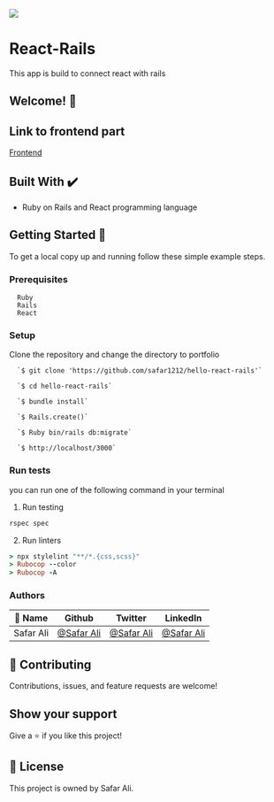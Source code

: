 ![](https://img.shields.io/badge/Microverse-blueviolet)


# React-Rails

This app is build to connect react with rails

## Welcome! 👋

## Link to frontend part

[Frontend](https://github.com/safar1212/hello-rails-frontend/pull/1)
                              
## Built With ✔️

- Ruby on Rails and React programming language


## Getting Started 🙌

To get a local copy up and running follow these simple example steps.

### Prerequisites
```
  Ruby
  Rails
  React

```
### Setup
Clone the repository and change the directory to portfolio

``` 
  `$ git clone 'https://github.com/safar1212/hello-react-rails'`

  `$ cd hello-react-rails`

  `$ bundle install`

  `$ Rails.create()`

  `$ Ruby bin/rails db:migrate`

  `$ http://localhost/3000`

```

### Run tests
you can run one of the following command in your terminal
1. Run testing
```Ruby
rspec spec
```
2. Run linters
```Ruby
> npx stylelint "**/*.{css,scss}"
> Rubocop --color
> Rubocop -A
```


### Authors

| 👤 Name | Github | Twitter | LinkedIn |
|------|--------|---------|----------|
|Safar Ali|[@Safar Ali](https://github.com/safar1212)|[@Safar Ali](https://twitter.com/SafarAli999)|[@Safar Ali](https://www.linkedin.com/in/safar-ali999/)|

## 🤝 Contributing

Contributions, issues, and feature requests are welcome!



## Show your support

Give a ⭐️ if you like this project!

## 📝 License

This project is owned by Safar Ali.